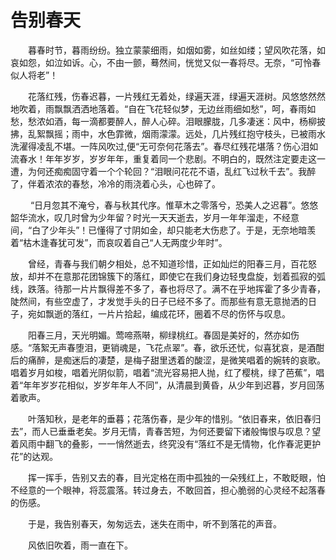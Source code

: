 # 告别春天

　　暮春时节，暮雨纷纷。独立蒙蒙细雨，如烟如雾，如丝如缕；望风吹花落，如哀如怨，如泣如诉。心，不由一颤，蓦然间，恍觉又似一春将尽。无奈，“可怜春似人将老”！

　　花落红残，伤春迟暮，一片残红无着处，绿遍天涯，绿遍天涯树。风悠悠然然地吹着，雨飘飘洒洒地落着。“自在飞花轻似梦，无边丝雨细如愁”，呵，春雨如愁，愁浓如酒，每一滴都要醉人，醉人心碎。泪眼朦胧，几多凄迷：风中，杨柳披拂，乱絮飘摇；雨中，水色霏微，烟雨濛濛。远处，几片残红抱守枝头，已被雨水洗濯得凌乱不堪。一阵风吹过,便“无可奈何花落去”。春尽红残花堪落？伤心泪如流春水！年年岁岁，岁岁年年，重复着同一个悲剧。不明白的，既然注定要走这一遭，为何还痴痴固守着一个个轮回？“泪眼问花花不语，乱红飞过秋千去”。我醉了，伴着浓浓的春愁，冷冷的雨浇着心头，心也碎了。

　　 “日月忽其不淹兮，春与秋其代序。惟草木之零落兮，恐美人之迟暮”。悠悠韶华流水，叹几时曾为少年留？时光一天天逝去，岁月一年年溜走，不经意间，“白了少年头”！已懂得了寸阴如金，却只能老大伤悲了。于是，无奈地暗羡着“枯木逢春犹可发”，而哀叹着自己“人无两度少年时”。

　　曾经，青春与我们朝夕相处，总不知道珍惜，正如灿烂的阳春三月，百花怒放，却并不在意那花团锦簇下的落红，即使它在我们身边轻曳盘旋，划着孤寂的弧线，跌落。待那一片片飘得差不多了，春也将尽了。满不在乎地挥霍了多少青春，陡然间，有些空虚了，才发觉手头的日子已经不多了。而那些有意无意抛洒的日子，宛如飘逝的落红，一片片拾起，编成花环，圈着不尽的伤怀与叹息。

　　阳春三月，天光明媚。莺啼燕啭，柳绿桃红。春固是美好的，然亦如伤感。“落絮无声春堕泪，更销魂是，飞花点翠”。春，欲乐还忧，似喜犹哀，是酒酣后的痛醉，是痴迷后的凄楚，是梅子甜里透着的酸涩，是微笑唱着的婉转的哀歌。唱着岁月如梭，唱着光阴似箭，唱着“流光容易把人抛，红了樱桃，绿了芭蕉”，唱着“年年岁岁花相似，岁岁年年人不同”，从清晨到黄昏，从少年到迟暮，岁月回荡着歌声。

　　叶落知秋，是老年的垂暮；花落伤春，是少年的惜别。“依旧春来，依旧春归去”，而人已垂垂老矣。岁月无情，青春苦短，为何还要留下诸般悔恨与叹息？望着风雨中翻飞的叠影，一一悄然逝去，终究没有“落红不是无情物，化作春泥更护花”的达观。

　　挥一挥手，告别又去的春，目光定格在雨中孤独的一朵残红上，不敢眨眼，怕不经意的一个眼神，将蕊震落。转过身去，不敢回首，担心脆弱的心灵经不起落春的伤感。

　　于是，我告别春天，匆匆远去，迷失在雨中，听不到落花的声音。

　　风依旧吹着，雨一直在下。
